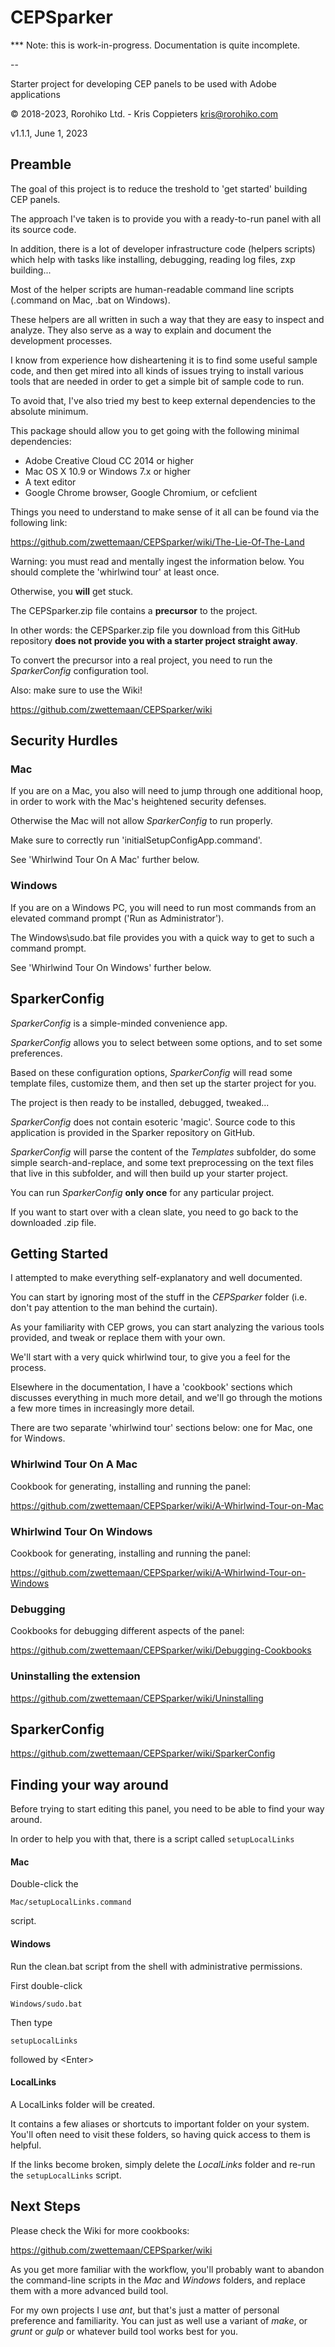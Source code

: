# CEPSparker

  *** Note: this is work-in-progress. Documentation is quite incomplete.

--

Starter project for developing CEP panels to be used with Adobe applications

© 2018-2023, Rorohiko Ltd. - Kris Coppieters
kris@rorohiko.com

v1.1.1, June 1, 2023

## Preamble

The goal of this project is to reduce the treshold to 'get started' building CEP panels.

The approach I've taken is to provide you with a ready-to-run panel with all its 
source code.

In addition, there is a lot of developer infrastructure code (helpers scripts) which 
help with tasks like installing, debugging, reading log files, zxp building...

Most of the helper scripts are human-readable command line scripts (.command on Mac, .bat on Windows). 

These helpers are all written in such a way that they are easy to inspect and analyze. 
They also serve as a way to explain and document the development processes.
 
I know from experience how disheartening it is to find some useful sample code, 
and then get mired into all kinds of issues trying to install various tools 
that are needed in order to get a simple bit of sample code to run.

To avoid that, I've also tried my best to keep external dependencies 
to the absolute minimum.

This package should allow you to get going with the following minimal 
dependencies:

- Adobe Creative Cloud CC 2014 or higher
- Mac OS X 10.9 or Windows 7.x or higher
- A text editor
- Google Chrome browser, Google Chromium, or cefclient

Things you need to understand to make sense of it all can be 
found via the following link:

https://github.com/zwettemaan/CEPSparker/wiki/The-Lie-Of-The-Land

Warning: you must read and mentally ingest the information below. 
You should complete the 'whirlwind tour' at least once.

Otherwise, you **will** get stuck.

The CEPSparker.zip file contains a **precursor** to the project.

In other words: the CEPSparker.zip file you download from this GitHub repository 
**does not provide you with a starter project straight away**.
 
To convert the precursor into a real project, you need to run
the _SparkerConfig_ configuration tool. 

Also: make sure to use the Wiki!

https://github.com/zwettemaan/CEPSparker/wiki

## Security Hurdles

### Mac

If you are on a Mac, you also will need to jump through one additional 
hoop, in order to work with the Mac's heightened security defenses. 

Otherwise the Mac will not allow _SparkerConfig_ to run properly. 

Make sure to correctly run 'initialSetupConfigApp.command'.

See 'Whirlwind Tour On A Mac' further below.

### Windows

If you are on a Windows PC, you will need to run most commands from an elevated 
command prompt ('Run as Administrator'). 

The Windows\sudo.bat file provides you with a quick way to get to such a command prompt.

See 'Whirlwind Tour On Windows' further below.

## SparkerConfig

_SparkerConfig_ is a simple-minded convenience app. 

_SparkerConfig_ allows you to select between some options, and to set some preferences. 

Based on these configuration options, _SparkerConfig_ will read some template files, 
customize them, and then set up the starter project for you.

The project is then ready to be installed, debugged, tweaked...

_SparkerConfig_ does not contain esoteric 'magic'. Source code to this application is provided
in the Sparker repository on GitHub.

_SparkerConfig_ will parse the content of the _Templates_ subfolder,
do some simple search-and-replace, and some text preprocessing on the text files 
that live in this subfolder, and will then build up your starter project.

You can run _SparkerConfig_ **only once** for any particular project. 

If you want to start over with a clean slate, you need to go back to the downloaded 
.zip file.

## Getting Started

I attempted to make everything self-explanatory and well documented.

You can start by ignoring most of the stuff in the _CEPSparker_ folder 
(i.e. don't pay attention to the man behind the curtain).

As your familiarity with CEP grows, you can start analyzing the various tools 
provided, and tweak or replace them with your own.

We'll start with a very quick whirlwind tour, to give you a feel for the process.

Elsewhere in the documentation, I have a 'cookbook' sections 
which discusses everything in much more detail, and we'll go through the motions
a few more times in increasingly more detail.

There are two separate 'whirlwind tour' sections below: one for Mac, one for Windows.

### Whirlwind Tour On A Mac

Cookbook for generating, installing and running the panel:

https://github.com/zwettemaan/CEPSparker/wiki/A-Whirlwind-Tour-on-Mac

### Whirlwind Tour On Windows

Cookbook for generating, installing and running the panel:

https://github.com/zwettemaan/CEPSparker/wiki/A-Whirlwind-Tour-on-Windows

### Debugging

Cookbooks for debugging different aspects of the panel:

https://github.com/zwettemaan/CEPSparker/wiki/Debugging-Cookbooks

### Uninstalling the extension

https://github.com/zwettemaan/CEPSparker/wiki/Uninstalling

## SparkerConfig

https://github.com/zwettemaan/CEPSparker/wiki/SparkerConfig

## Finding your way around

Before trying to start editing this panel, you need to be able to find your way 
around. 

In order to help you with that, there is a script called `setupLocalLinks`

#### Mac

Double-click the

    Mac/setupLocalLinks.command

script.

#### Windows

Run the clean.bat script from the shell with administrative permissions.

First double-click 

    Windows/sudo.bat

Then type

    setupLocalLinks

followed by &lt;Enter&gt;

#### LocalLinks

A LocalLinks folder will be created.

It contains a few aliases or shortcuts to important folder
on your system. You'll often need to visit these folders, so having quick access
to them is helpful.

If the links become broken, simply delete the _LocalLinks_ folder and re-run 
the `setupLocalLinks` script.

## Next Steps

Please check the Wiki for more cookbooks:

https://github.com/zwettemaan/CEPSparker/wiki

As you get more familiar with the workflow, you'll probably want to 
abandon the command-line scripts in the _Mac_ and _Windows_ folders,
and replace them with a more advanced build tool. 

For my own projects I use _ant_, but that's just a matter of personal preference
and familiarity. You can just as well use a variant of _make_, or _grunt_ or _gulp_
or whatever build tool works best for you.

